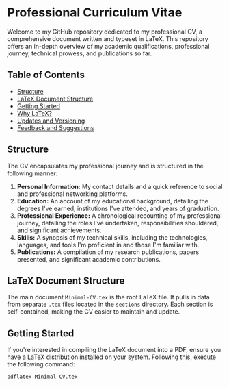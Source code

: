# Professional Curriculum Vitae

Welcome to my GitHub repository dedicated to my professional CV, a comprehensive document written and typeset in LaTeX. This repository offers an in-depth overview of my academic qualifications, professional journey, technical prowess, and publications so far.

## Table of Contents
- [Structure](#structure)
- [LaTeX Document Structure](#latex-document-structure)
- [Getting Started](#getting-started)
- [Why LaTeX?](#why-latex)
- [Updates and Versioning](#updates-and-versioning)
- [Feedback and Suggestions](#feedback-and-suggestions)

## Structure
The CV encapsulates my professional journey and is structured in the following manner:

1. **Personal Information:** My contact details and a quick reference to social and professional networking platforms.
2. **Education:** An account of my educational background, detailing the degrees I've earned, institutions I've attended, and years of graduation.
3. **Professional Experience:** A chronological recounting of my professional journey, detailing the roles I've undertaken, responsibilities shouldered, and significant achievements.
4. **Skills:** A synopsis of my technical skills, including the technologies, languages, and tools I'm proficient in and those I'm familiar with.
5. **Publications:** A compilation of my research publications, papers presented, and significant academic contributions.

## LaTeX Document Structure

The main document `Minimal-CV.tex` is the root LaTeX file. It pulls in data from separate `.tex` files located in the `sections` directory. Each section is self-contained, making the CV easier to maintain and update.

## Getting Started

If you're interested in compiling the LaTeX document into a PDF, ensure you have a LaTeX distribution installed on your system. Following this, execute the following command:

```bash
pdflatex Minimal-CV.tex
